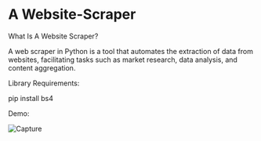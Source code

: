 # A Website-Scraper

What Is A Website Scraper?

A web scraper in Python is a tool that automates the extraction of data from websites, facilitating tasks such as market research, data analysis, and content aggregation.

Library Requirements:

pip install bs4


Demo:

![Capture](https://github.com/ej84e/Website-Scraper/assets/168580309/25b1a746-d9c1-4611-84b1-8b905d34d932)
